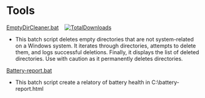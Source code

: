 # Tools
[EmptyDirCleaner.bat](https://github.com/Eyezuhk/Tools/releases/download/v1.0/EmptyDirCleaner.bat) &nbsp;&nbsp;&nbsp;[![TotalDownloads](https://img.shields.io/github/downloads/Eyezuhk/Tools/total.svg?color=brightgreen)](https://github.com/Eyezuhk/Tools/releases/download/v1.0/EmptyDirCleaner.bat)

- This batch script deletes empty directories that are not system-related on a Windows system. It iterates through directories, attempts to delete them, and logs successful deletions. Finally, it displays the list of deleted directories. Use with caution as it permanently deletes directories.


[Battery-report.bat](https://github.com/Eyezuhk/Tools/raw/main/Battery-report.bat) 

- This batch script create a relatory of battery health in C:\battery-report.html
